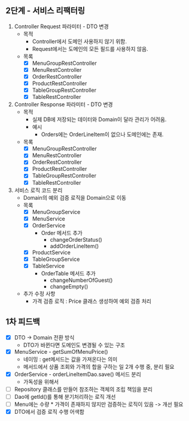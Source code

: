 ## 2단계 - 서비스 리팩터링

1. Controller Request 파라미터 - DTO 변경
    - 목적
        - Controller에서 도메인 사용하지 않기 위함.
        - Request에서는 도메인의 모든 필드를 사용하지 않음.
    - 목록
        - [x] MenuGroupRestController
        - [x] MenuRestController
        - [x] OrderRestController
        - [x] ProductRestController
        - [x] TableGroupRestController
        - [x] TableRestController
2. Controller Response 파라미터 - DTO 변경
    - 목적
        - 실제 DB에 저장되는 데이터와 Domain이 달라 관리가 어려움.
        - 예시
            - Orders에는 OrderLineItem이 없으나 도메인에는 존재.
    - 목록
        - [x] MenuGroupRestController
        - [x] MenuRestController
        - [x] OrderRestController
        - [x] ProductRestController
        - [x] TableGroupRestController
        - [x] TableRestController
3. 서비스 로직 코드 분리
    - Domain의 예외 검증 로직을 Domain으로 이동
    - 목록
        - [x] MenuGroupService
        - [x] MenuService
        - [x] OrderService
            - Order 메서드 추가
                - changeOrderStatus()
                - addOrderLineItem()
        - [x] ProductService
        - [x] TableGroupService
        - [x] TableService
            - OrderTable 메서드 추가
                - changeNumberOfGuest()
                - changeEmpty()
    - 추가 수정 사항
        - 가격 검증 로직 : Price 클래스 생성하여 예외 검증 처리

## 1차 피드백

- [x] DTO -> Domain 전환 방식
    - DTO가 바뀐다면 도메인도 변경될 수 있는 구조
- [x] MenuService - getSumOfMenuPrice()
    - 네이밍 : get메서드는 값을 가져온다는 의미
    - 메서드에서 상품 조회와 가격의 합을 구하는 일 2개 수행 중, 분리 필요
- [x] OrderService - orderLineItemDao.save() 메서드 분리
    - 가독성을 위해서
- [ ] Repository 클래스를 만들어 참조하는 객체의 조립 책임을 분리
- [ ] Dao에 getId()를 통해 분기처리하는 로직 개선
- [ ] Menu에는 수량 * 가격이 존재하지 않지만 검증하는 로직이 있음 -> 개선 필요
- [x] DTO에서 검증 로직 수행 어색함
